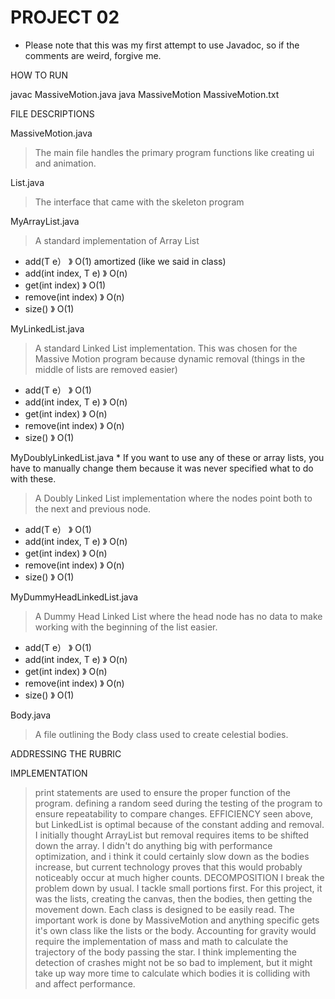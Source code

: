 # PROJECT 02

- Please note that this was my first attempt to use Javadoc, so if the comments are weird, forgive me.

HOW TO RUN

javac MassiveMotion.java
java MassiveMotion MassiveMotion.txt


FILE DESCRIPTIONS

MassiveMotion.java
> The main file handles the primary program functions like creating ui and animation.

List.java
> The interface that came with the skeleton program
 
MyArrayList.java
> A standard implementation of Array List
 - add(T e） 》 	O(1) amortized (like we said in class)
 - add(int index, T e)  》  O(n)
 - get(int index)  》  O(1)
 - remove(int index)  》  O(n)
 - size()  》  O(1)

MyLinkedList.java 
> A standard Linked List implementation. This was chosen for the Massive Motion program because dynamic removal (things in the middle of lists are removed easier)
 - add(T e） 》 	O(1)
 - add(int index, T e)  》  O(n)
 - get(int index)  》  O(n)
 - remove(int index)  》  O(n)
 - size()  》  O(1)

MyDoublyLinkedList.java * If you want to use any of these or array lists, you have to manually change them because it was never specified what to do with these.
> A Doubly Linked List implementation where the nodes point both to the next and previous node.
 - add(T e） 》 	O(1)
 - add(int index, T e)  》  O(n)
 - get(int index)  》  O(n)
 - remove(int index)  》  O(n)
 - size()  》  O(1)

MyDummyHeadLinkedList.java
> A Dummy Head Linked List where the head node has no data to make working with the beginning of the list easier.
 - add(T e） 》 	O(1) 
 - add(int index, T e)  》  O(n)
 - get(int index)  》  O(n)
 - remove(int index)  》  O(n)
 - size()  》  O(1)

Body.java
> A file outlining the Body class used to create celestial bodies.


ADDRESSING THE RUBRIC

IMPLEMENTATION
> print statements are used to ensure the proper function of the program.
> defining a random seed during the testing of the program to ensure repeatability to compare changes.
EFFICIENCY
> seen above, but LinkedList is optimal because of the constant adding and removal.
> I initially thought ArrayList but removal requires items to be shifted down the array. 
> I didn't do anything big with performance optimization, and i think it could certainly slow down as the bodies increase, but current technology proves that this would probably noticeably occur at much higher counts.
DECOMPOSITION
> I break the problem down by usual. I tackle small portions first. For this project, it was the lists, creating the canvas, then the bodies, then getting the movement down.
> Each class is designed to be easily read. The important work is done by MassiveMotion and anything specific gets it's own class like the lists or the body.
> Accounting for gravity would require the implementation of mass and math to calculate the trajectory of the body passing the star.
> I think implementing the detection of crashes might not be so bad to implement, but it might take up way more time to calculate which bodies it is colliding with and affect performance.